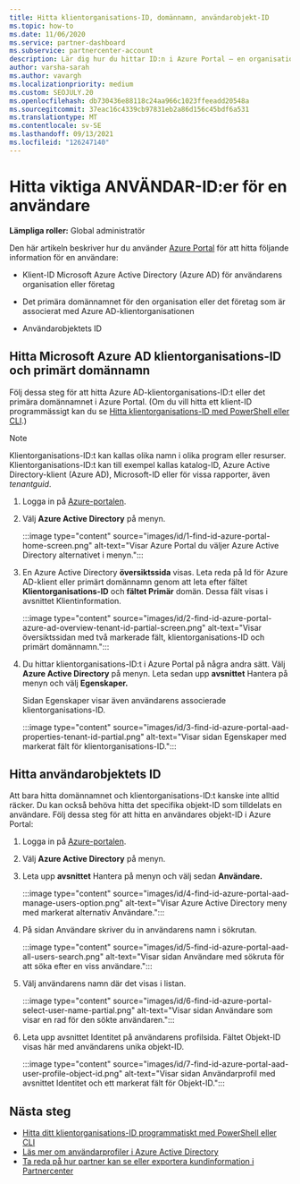 ```yaml
---
title: Hitta klientorganisations-ID, domännamn, användarobjekt-ID
ms.topic: how-to
ms.date: 11/06/2020
ms.service: partner-dashboard
ms.subservice: partnercenter-account
description: Lär dig hur du hittar ID:n i Azure Portal – en organisations Azure AD-klientorganisations-ID, domännamn eller specifikt användarobjekt-ID. Vissa uppgifter behöver den här informationen.
author: varsha-sarah
ms.author: vavargh
ms.localizationpriority: medium
ms.custom: SEOJULY.20
ms.openlocfilehash: db730436e88118c24aa966c1023ffeeadd20548a
ms.sourcegitcommit: 37eac16c4339cb97831eb2a86d156c45bdf6a531
ms.translationtype: MT
ms.contentlocale: sv-SE
ms.lasthandoff: 09/13/2021
ms.locfileid: "126247140"
---
```

# <a name="locate-important-ids-for-a-user"></a>Hitta viktiga ANVÄNDAR-ID:er för en användare

**Lämpliga roller:** Global administratör

Den här artikeln beskriver hur du använder [Azure Portal](https://portal.azure.com/) för att hitta följande information för en användare:

- Klient-ID Microsoft Azure Active Directory (Azure AD) för användarens organisation eller företag

- Det primära domännamnet för den organisation eller det företag som är associerat med Azure AD-klientorganisationen

- Användarobjektets ID

## <a name="find-the-microsoft-azure-ad-tenant-id-and-primary-domain-name"></a>Hitta Microsoft Azure AD klientorganisations-ID och primärt domännamn

Följ dessa steg för att hitta Azure AD-klientorganisations-ID:t eller det primära domännamnet i Azure Portal. (Om du vill hitta ett klient-ID programmässigt kan du se [Hitta klientorganisations-ID med PowerShell eller CLI](/azure/active-directory/fundamentals/active-directory-how-to-find-tenant#find-tenant-id-with-powershell).)

> [!NOTE]
> Klientorganisations-ID:t kan kallas olika namn i olika program eller resurser. Klientorganisations-ID:t kan till exempel kallas katalog-ID, Azure Active Directory-klient (Azure AD), Microsoft-ID eller för vissa rapporter, även *tenantguid*.

1. Logga in på [Azure-portalen](https://portal.azure.com/).

2. Välj **Azure Active Directory** på menyn.

   :::image type="content" source="images/id/1-find-id-azure-portal-home-screen.png" alt-text="Visar Azure Portal du väljer Azure Active Directory alternativet i menyn.":::

3. En Azure Active Directory **översiktssida** visas. Leta reda på Id för Azure AD-klient eller primärt domännamn genom att leta efter fältet **Klientorganisations-ID** och **fältet Primär** domän. Dessa fält visas i avsnittet Klientinformation.

   :::image type="content" source="images/id/2-find-id-azure-portal-azure-ad-overview-tenant-id-partial-screen.png" alt-text="Visar översiktssidan med två markerade fält, klientorganisations-ID och primärt domännamn.":::

4. Du hittar klientorganisations-ID:t i Azure Portal på några andra sätt. Välj **Azure Active Directory** på menyn. Leta sedan upp **avsnittet** Hantera på menyn och välj **Egenskaper.**

   Sidan Egenskaper visar även användarens associerade klientorganisations-ID.

   :::image type="content" source="images/id/3-find-id-azure-portal-aad-properties-tenant-id-partial.png" alt-text="Visar sidan Egenskaper med markerat fält för klientorganisations-ID.":::

## <a name="find-the-user-object-id"></a>Hitta användarobjektets ID

Att bara hitta domännamnet och klientorganisations-ID:t kanske inte alltid räcker. Du kan också behöva hitta det specifika objekt-ID som tilldelats en användare. Följ dessa steg för att hitta en användares objekt-ID i Azure Portal:

1. Logga in på [Azure-portalen](https://portal.azure.com/).

2. Välj **Azure Active Directory** på menyn.

3. Leta upp **avsnittet** Hantera på menyn och välj sedan **Användare.**

      :::image type="content" source="images/id/4-find-id-azure-portal-aad-manage-users-option.png" alt-text="Visar Azure Active Directory meny med markerat alternativ Användare.":::

4. På sidan Användare skriver du in användarens namn i sökrutan.

      :::image type="content" source="images/id/5-find-id-azure-portal-aad-all-users-search.png" alt-text="Visar sidan Användare med sökruta för att söka efter en viss användare.":::

5. Välj användarens namn där det visas i listan.  

      :::image type="content" source="images/id/6-find-id-azure-portal-select-user-name-partial.png" alt-text="Visar sidan Användare som visar en rad för den sökte användaren.":::

6. Leta upp avsnittet Identitet på användarens profilsida. Fältet Objekt-ID visas här med användarens unika objekt-ID.

      :::image type="content" source="images/id/7-find-id-azure-portal-aad-user-profile-object-id.png" alt-text="Visar sidan Användarprofil med avsnittet Identitet och ett markerat fält för Objekt-ID.":::

## <a name="next-steps"></a>Nästa steg

- [Hitta ditt klientorganisations-ID programmatiskt med PowerShell eller CLI](/azure/active-directory/fundamentals/active-directory-how-to-find-tenant)
- [Läs mer om användarprofiler i Azure Active Directory](/azure/active-directory/fundamentals/active-directory-users-profile-azure-portal)
- [Ta reda på hur partner kan se eller exportera kundinformation i Partnercenter](see-your-customer-list.md)

